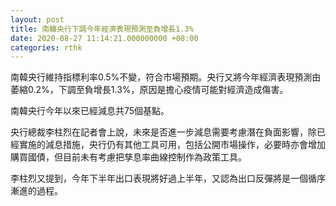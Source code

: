 ```yaml
---
layout: post
title: 南韓央行下調今年經濟表現預測至負增長1.3%
date: 2020-08-27 11:14:21.000000000 +08:00
categories: rthk
---
```


南韓央行維持指標利率0.5%不變，符合市場預期。央行又將今年經濟表現預測由萎縮0.2%，下調至負增長1.3%，原因是擔心疫情可能對經濟造成傷害。

南韓央行今年以來已經減息共75個基點。

央行總裁李柱烈在記者會上說，未來是否進一步減息需要考慮潛在負面影響，除已經實施的減息措施，央行仍有其他工具可用，包括公開市場操作，必要時亦會增加購買國債，但目前未有考慮把孳息率曲線控制作為政策工具。

李柱烈又提到，今年下半年出口表現將好過上半年，又認為出口反彈將是一個循序漸進的過程。
